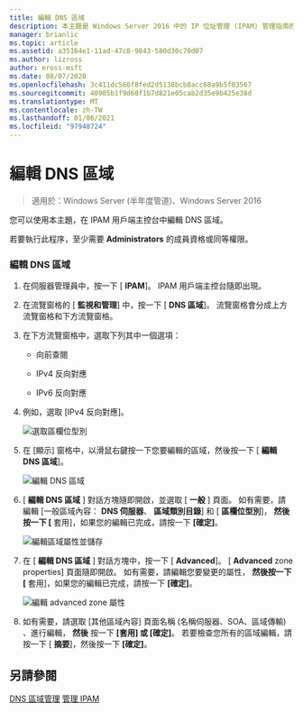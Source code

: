 ```yaml
---
title: 編輯 DNS 區域
description: 本主題是 Windows Server 2016 中的 IP 位址管理 (IPAM) 管理指南的一部分。
manager: brianlic
ms.topic: article
ms.assetid: a35164e1-11ad-47c8-9843-580d30c70d07
ms.author: lizross
author: eross-msft
ms.date: 08/07/2020
ms.openlocfilehash: 3c411dc560f8fed2d5138bcb8acc68a9b5f03567
ms.sourcegitcommit: 40905b1f9d68f1b7d821e05cab2d35e9b425e38d
ms.translationtype: MT
ms.contentlocale: zh-TW
ms.lasthandoff: 01/06/2021
ms.locfileid: "97948724"
---
```

# <a name="edit-a-dns-zone"></a>編輯 DNS 區域

>適用於：Windows Server (半年度管道)、Windows Server 2016

您可以使用本主題，在 IPAM 用戶端主控台中編輯 DNS 區域。

若要執行此程序，至少需要 **Administrators** 的成員資格或同等權限。

### <a name="to-edit-a-dns-zone"></a>編輯 DNS 區域

1.  在伺服器管理員中，按一下 [ **IPAM**]。 IPAM 用戶端主控台隨即出現。

2.  在流覽窗格的 [ **監視和管理**] 中，按一下 [ **DNS 區域**]。 流覽窗格會分成上方流覽窗格和下方流覽窗格。

3.  在下方流覽窗格中，選取下列其中一個選項：

    -   向前查閱

    -   IPv4 反向對應

    -   IPv6 反向對應

4.  例如，選取 [IPv4 反向對應]。

    ![選取區欄位型別](../../media/Edit-a-DNS-Zone/ipam_EditZone_01.jpg)

5.  在 [顯示] 窗格中，以滑鼠右鍵按一下您要編輯的區域，然後按一下 [ **編輯 DNS 區域**]。

    ![編輯 DNS 區域](../../media/Edit-a-DNS-Zone/ipam_EditZone_02.jpg)

6.  [ **編輯 DNS 區域** ] 對話方塊隨即開啟，並選取 [ **一般** ] 頁面。 如有需要，請編輯 [一般區域內容： **DNS 伺服器**、 **區域類別目錄**] 和 [ **區欄位型別**]， **然後按一下 [** 套用]，如果您的編輯已完成，請按一下 **[確定]**。

    ![編輯區域屬性並儲存](../../media/Edit-a-DNS-Zone/ipam_EditZone_03a.jpg)

7.  在 [ **編輯 DNS 區域** ] 對話方塊中，按一下 [ **Advanced**]。 [ **Advanced** zone properties] 頁面隨即開啟。 如有需要，請編輯您要變更的屬性， **然後按一下 [** 套用]，如果您的編輯已完成，請按一下 **[確定]**。

    ![編輯 advanced zone 屬性](../../media/Edit-a-DNS-Zone/ipam_EditZone_04a.jpg)

8.  如有需要，請選取 [其他區域內容] 頁面名稱 (名稱伺服器、SOA、區域傳輸) 、進行編輯， **然後** 按一下 **[套用] 或 [確定]**。 若要檢查您所有的區域編輯，請按一下 [ **摘要**]，然後按一下 **[確定]**。

## <a name="see-also"></a>另請參閱
[DNS 區域管理](DNS-Zone-Management.md) 
[管理 IPAM](Manage-IPAM.md)



